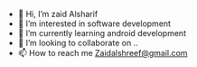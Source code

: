 - 👋 Hi, I’m zaid Alsharif 
- 👀 I’m interested in software development 
- 🌱 I’m currently learning android development 
- 💞️ I’m looking to collaborate on ..
- 📫 How to reach me Zaidalshreef@gmail.com

<!---
zaidalshreef/zaidalshreef is a ✨ special ✨ repository because its `README.md` (this file) appears on your GitHub profile.
You can click the Preview link to take a look at your changes.
--->
